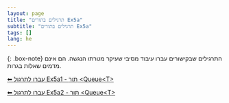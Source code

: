 ```yaml
---
layout: page
title: "תרגילים בתורים Ex5a"
subtitle: "תרגילים בתורים Ex5a"
tags: []
lang: he
---
```


{: .box-note}
התרגילים שבקישורים עברו עיבוד מסיבי שעיקר מטרתו הנגשה. הם אינם מדמים שאלות בגרות.


[⬅ עברו לתרגול Ex5a1 - תור \<Queue\<T>](cst/5queue/Ex5a1queue)

[⬅ עברו לתרגול Ex5a2 - תור \<Queue\<T>](/cst/5queue/Ex5a2queue)





